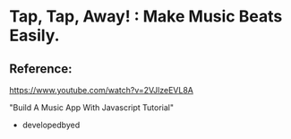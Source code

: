 # Tap, Tap, Away! : Make Music Beats Easily.

## Reference:

https://www.youtube.com/watch?v=2VJlzeEVL8A

"Build A Music App With Javascript Tutorial"

- developedbyed
